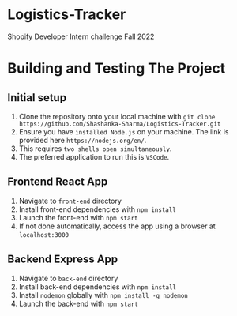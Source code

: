 # Logistics-Tracker
Shopify Developer Intern challenge Fall 2022
# Building and Testing The Project
## Initial setup
1. Clone the repository onto your local machine with ```git clone https://github.com/Shashanka-Sharma/Logistics-Tracker.git```
2. Ensure you have ```installed Node.js``` on your machine. The link is provided here ```https://nodejs.org/en/```.
3. This requires ```two shells open simultaneously```. 
4. The preferred application to run this is ```VSCode```.
## Frontend React App
1. Navigate to ```front-end``` directory
2. Install front-end dependencies with ```npm install```
3. Launch the front-end with ```npm start```
4. If not done automatically, access the app using a browser at ```localhost:3000```
## Backend Express App
1. Navigate to ```back-end``` directory
2. Install back-end dependencies with ```npm install```
3. Install `nodemon` globally with ```npm install -g nodemon```
4. Launch the back-end with ```npm start```
